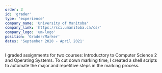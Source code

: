 ```yaml
---
order: 3
id: 'grader'
type: 'experience'
company_name: 'University of Manitoba'
company_link: 'https://sci.umanitoba.ca/cs/'
company_logo: 'um-logo'
position: 'Grader/Marker'
dates: 'September 2020 - April 2021'
---
```


I graded assignments for two courses: Introductory to Computer Science 2 and Operating Systems. To cut down marking time, I created a shell scripts to automate the major and repetitive steps in the marking process.
